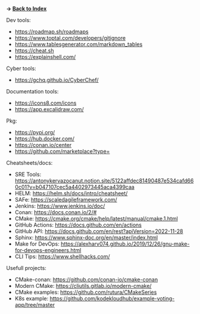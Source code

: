 
**-> [Back to Index](./README.md)**

Dev tools:
* https://roadmap.sh/roadmaps
* https://www.toptal.com/developers/gitignore
* https://www.tablesgenerator.com/markdown_tables
* https://cheat.sh
* https://explainshell.com/

Cyber tools:
* https://gchq.github.io/CyberChef/

Documentation tools:
* https://icons8.com/icons
* https://app.excalidraw.com/

Pkg:
* https://pypi.org/
* https://hub.docker.com/
* https://conan.io/center
* https://github.com/marketplace?type=

Cheatsheets/docs:
* SRE Tools: https://antonykervazocanut.notion.site/5122affdec81490487e534cafd660c01?v=b047107cec5a4402973445aca4399caa
* HELM: https://helm.sh/docs/intro/cheatsheet/
* SAFe: https://scaledagileframework.com/
* Jenkins: https://www.jenkins.io/doc/
* Conan: https://docs.conan.io/2/#
* CMake: https://cmake.org/cmake/help/latest/manual/cmake.1.html
* GitHub Actions: https://docs.github.com/en/actions
* GitHub API: https://docs.github.com/en/rest?apiVersion=2022-11-28
* Sphinx: https://www.sphinx-doc.org/en/master/index.html
* Make for DevOps: https://alexharv074.github.io/2019/12/26/gnu-make-for-devops-engineers.html
* CLI Tips: https://www.shellhacks.com/

Usefull projects:
* CMake-conan: https://github.com/conan-io/cmake-conan
* Modern CMake: https://cliutils.gitlab.io/modern-cmake/
* CMake examples: https://github.com/rutura/CMakeSeries
* K8s example: https://github.com/kodekloudhub/example-voting-app/tree/master